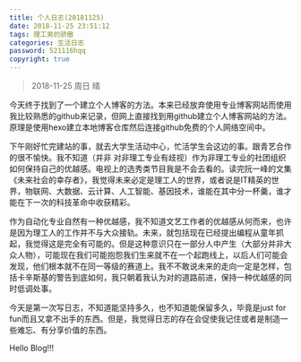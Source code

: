 ```yaml
---
title: 个人日志(20181125)
date: 2018-11-25 23:51:12
tags: 理工男的骄傲
categories: 生活日志
password: 521116hqq
copyright: true
---
```


> 2018-11-25                             周日                                  晴

<!-- more -->

今天终于找到了一个建立个人博客的方法。本来已经放弃使用专业博客网站而使用我比较熟悉的github来记录，但网上直接找到用github建立个人博客网站的方法。原理是使用hexo建立本地博客仓库然后连接github免费的个人网络空间中。

下午刚好忙完建站的事，就去大学生活动中心，忙活学生会这边的事。跟青艺合作的很不愉快。我不知道（并非 对非理工专业有歧视）作为非理工专业的社团组织如何保持自己的优越感。电视上的选秀类节目我是不会去看的。读完阮一峰的文集《未来社会的幸存者》，我觉得未来必定是理工人的世界，或者说是IT精英的世界，物联网、大数据、云计算、人工智能、基因技术，谁能在其中分一杯羹，谁才能在下一次的科技革命中收获精彩。

作为自动化专业自然有一种优越感，我不知道文艺工作者的优越感从何而来，也许是因为理工人的工作并不与大众接轨。未来，就包括现在已经提出编程从童年抓起，我觉得这是完全有可能的。但是这种意识只在一部分人中产生（大部分并非大众人物），可能现在我们可能抱怨我们生来就不在一个起跑线上，以后人们可能会发现，他们根本就不在同一等级的赛道上。我不不敢说未来的走向一定是怎样，包括卡辛斯基的警告到底如何，我只朝着我认为对的道路前进，保持一种优越感的同时低调处事。

今天是第一次写日志，不知道能坚持多久，也不知道能保留多久，毕竟是just for fun而且又拿不出手的东西。但是，我觉得日志的存在会促使我记住或者是制造一些难忘、有分享价值的东西。

Hello Blog!!!